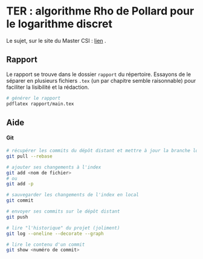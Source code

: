 # TER : algorithme Rho de Pollard pour le logarithme discret

Le sujet, sur le site du Master CSI : [lien](https://mastercsi.labri.fr/wp-content/uploads/2018/01/TER18.pdf#16) .


## Rapport

Le rapport se trouve dans le dossier `rapport` du répertoire.
Essayons de le séparer en plusieurs fichiers `.tex` (un par chapitre semble raisonnable) pour faciliter la lisibilité et la rédaction.

```bash
# générer le rapport
pdflatex rapport/main.tex
```


## Aide

#### Git

```bash
# récupérer les commits du dépôt distant et mettre à jour la branche locale
git pull --rebase

# ajouter ses changements à l'index
git add <nom de fichier>
# ou
git add -p

# sauvegarder les changements de l'index en local
git commit

# envoyer ses commits sur le dépôt distant
git push

# lire "l'historique" du projet (joliment)
git log --oneline --decorate --graph

# lire le contenu d'un commit
git show <numéro de commit>
```
